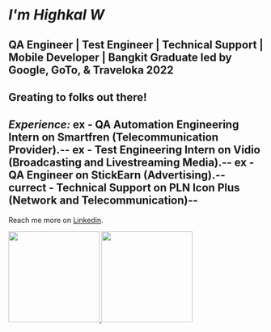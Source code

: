 *I'm Highkal W*
==
QA Engineer | Test Engineer | Technical Support | Mobile Developer | Bangkit Graduate led by Google, GoTo, & Traveloka 2022
-- 

Greating to folks out there! 
--
*Experience:*
ex - **QA Automation Engineering** Intern on Smartfren (Telecommunication Provider).--
ex - **Test Engineering** Intern on Vidio (Broadcasting and Livestreaming Media).--
ex - **QA Engineer**  on StickEarn (Advertising).--
currect - **Technical Support** on PLN Icon Plus (Network and Telecommunication)--
--
Reach me more on [Linkedin](https://www.linkedin.com/in/highkalw).

<p align="left">
<a href="https://github.com/HighkalW">
  <img height="180em" src="https://github-readme-stats-eight-theta.vercel.app/api?username=HighkalW&show_icons=true&theme=algolia&include_all_commits=true&count_private=true"/>
  <img height="180em" src="https://github-readme-stats-eight-theta.vercel.app/api/top-langs/?username=HighkalW&layout=compact&langs_count=8&theme=algolia"/>
</a>
</p>
